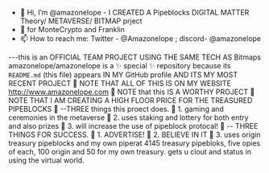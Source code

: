 - 👋 Hi, I’m @amazonelope - I CREATED A Pipeblocks DIGITAL MATTER Theory/ METAVERSE/ BITMAP prject
- 👀 for MonteCrypto and Franklin
- 📫 How to reach me: Twitter - @Amazonelope ; discord- @amazonelope

---this is an OFFICIAL TEAM PROJECT USING THE SAME TECH AS Bitmaps
amazonelope/amazonelope is a ✨ special ✨ repository because its `README.md` (this file) appears IN MY GitHub profile  AND ITS MY MOST RECENT PROJECT
 👀 NOTE THAT ALL OF THIS IS ON MY WEBSITE http://www.amazonelope.com
👀  NOTE that this IS A WORTHY PROJECT
👀  NOTE THAT I AM CREATING A HIGH FLOOR PRICE FOR THE TREASURED PIPEBLOCKS
 👀 --THREE things this proect does.
👀   1. gaming and ceremonies in the metaverse
👀    2. uses staking and lottery for both entry and also prizes
 👀    3. will increase the use of pipeblock protocal!
👀  -- THREE THINGS  FOR SUCCESS.
👀       1. ADVERTISE! 
 👀       2. BELIEVE IN IT
👀         3. uses origin treasury pipeblocks and my own piperat 4145 treasury pipebloks, five opies of each, 100 origin and 50 for my own treasury. gets u clout and status in using the virtual world.
